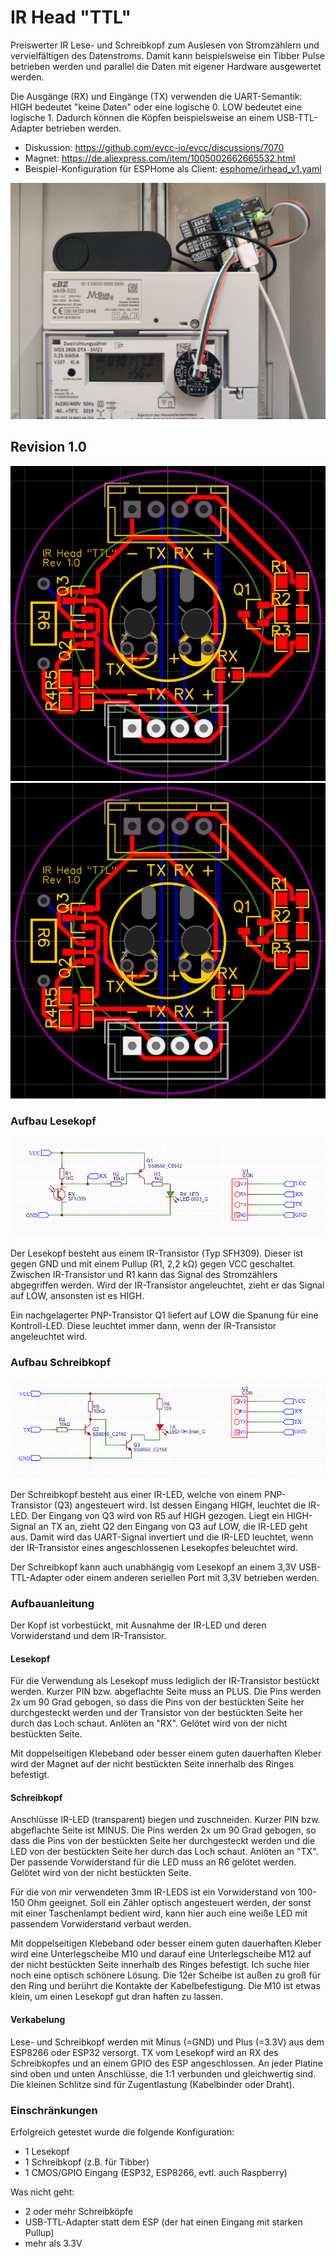 # IR Head "TTL"

Preiswerter IR Lese- und Schreibkopf zum Auslesen von Stromzählern und vervielfältigen des Datenstroms. Damit kann beispielsweise ein Tibber Pulse betrieben werden und parallel die Daten mit eigener Hardware ausgewertet werden.

Die Ausgänge (RX) und Eingänge (TX) verwenden die UART-Semantik: HIGH bedeutet "keine Daten" oder eine logische 0. LOW bedeutet eine logische 1. Dadurch können die Köpfen beispielsweise an einem USB-TTL-Adapter betrieben werden.

* Diskussion: https://github.com/evcc-io/evcc/discussions/7070
* Magnet: https://de.aliexpress.com/item/1005002662665532.html
* Beispiel-Konfiguration für ESPHome als Client: [esphome/irhead_v1.yaml](esphome/irhead_v1.yaml)

![Beispielinstallation](img/im_einsatz.jpeg)

## Revision 1.0

![Platine Rev 1.0](rev1.0/platine_2d.png) ![Layout Rev 1.0](rev1.0/platinenlayout.png)

### Aufbau Lesekopf

![Schema Lesekopf Rev 1.0](rev1.0/schema_lesekopf.png)

Der Lesekopf besteht aus einem IR-Transistor (Typ SFH309). Dieser ist gegen GND und mit einem Pullup (R1, 2,2 kΩ) gegen VCC geschaltet. Zwischen IR-Transistor und R1 kann das Signal des Stromzählers abgegriffen werden. Wird der IR-Transistor angeleuchtet, zieht er das Signal auf LOW, ansonsten ist es HIGH.

Ein nachgelagerter PNP-Transistor Q1 liefert auf LOW die Spanung für eine Kontroll-LED. Diese leuchtet immer dann, wenn der IR-Transistor angeleuchtet wird.

### Aufbau Schreibkopf

![Schema Schreibkopf Rev 1.0](rev1.0/schema_schreibkopf.png)

Der Schreibkopf besteht aus einer IR-LED, welche von einem PNP-Transistor (Q3) angesteuert wird. Ist dessen Eingang HIGH, leuchtet die IR-LED. Der Eingang von Q3 wird von R5 auf HIGH gezogen. Liegt ein HIGH-Signal an TX an, zieht Q2 den Eingang von Q3 auf LOW, die IR-LED geht aus. Damit wird das UART-Signal invertiert und die IR-LED leuchtet, wenn der IR-Transistor eines angeschlossenen Lesekopfes beleuchtet wird.

Der Schreibkopf kann auch unabhängig vom Lesekopf an einem 3,3V USB-TTL-Adapter oder einem anderen seriellen Port mit 3,3V betrieben werden.

### Aufbauanleitung

Der Kopf ist vorbestückt, mit Ausnahme der IR-LED und deren Vorwiderstand und dem IR-Transistor.

#### Lesekopf 

Für die Verwendung als Lesekopf muss lediglich der IR-Transistor bestückt werden. Kurzer PIN bzw. abgeflachte Seite muss an PLUS. Die Pins werden 2x um 90 Grad gebogen, so dass die Pins von der bestückten Seite her durchgesteckt werden und der Transistor von der bestückten Seite her durch das Loch schaut. Anlöten an "RX". Gelötet wird von der nicht bestückten Seite.

Mit doppelseitigen Klebeband oder besser einem guten dauerhaften Kleber wird der Magnet auf der nicht bestückten Seite innerhalb des Ringes befestigt.

#### Schreibkopf

Anschlüsse IR-LED (transparent) biegen und zuschneiden. Kurzer PIN bzw. abgeflachte Seite ist MINUS. Die Pins werden 2x um 90 Grad gebogen, so dass die Pins von der bestückten Seite her durchgesteckt werden und die LED von der bestückten Seite her durch das Loch schaut. Anlöten an "TX". Der passende Vorwiderstand für die LED muss an R6 gelötet werden. Gelötet wird von der nicht bestückten Seite.

Für die von mir verwendeten 3mm IR-LEDS ist ein Vorwiderstand von 100-150 Ohm geeignet. Soll ein Zähler optisch angesteuert werden, der sonst mit einer Taschenlampt bedient wird, kann hier auch eine weiße LED mit passendem Vorwiderstand verbaut werden.

Mit doppelseitigen Klebeband oder besser einem guten dauerhaften Kleber wird eine Unterlegscheibe M10 und darauf eine Unterlegscheibe M12 auf der nicht bestückten Seite innerhalb des Ringes befestigt. Ich suche hier noch eine optisch schönere Lösung. Die 12er Scheibe ist außen zu groß für den Ring und berührt die Kontakte der Kabelbefestigung. Die M10 ist etwas klein, um einen Lesekopf gut dran haften zu lassen.

#### Verkabelung

Lese- und Schreibkopf werden mit Minus (=GND) und Plus (=3.3V) aus dem ESP8266 oder ESP32 versorgt. TX vom Lesekopf wird an RX des Schreibkopfes und an einem GPIO des ESP angeschlossen. An jeder Platine sind oben und unten Anschlüsse, die 1:1 verbunden und gleichwertig sind. Die kleinen Schlitze sind für Zugentlastung (Kabelbinder oder Draht).


### Einschränkungen

Erfolgreich getestet wurde die folgende Konfiguration:

* 1 Lesekopf
* 1 Schreibkopf (z.B. für Tibber)
* 1 CMOS/GPIO Eingang (ESP32, ESP8266, evtl. auch Raspberry)

Was nicht geht:
* 2 oder mehr Schreibköpfe
* USB-TTL-Adapter statt dem ESP (der hat einen Eingang mit starken Pullup)
* mehr als 3.3V

